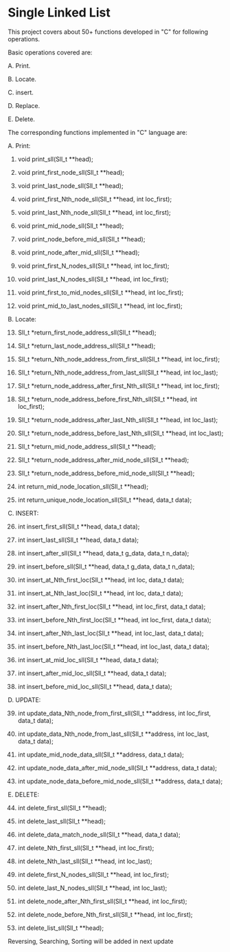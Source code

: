 # Single Linked List
This project covers about 50+ functions developed in "C" for following operations.

Basic operations covered are:

A. Print.

B. Locate.

C. insert.

D. Replace.

E. Delete.

The corresponding functions implemented in "C" language are:

A. Print:

1. void print_sll(Sll_t **head);

2. void print_first_node_sll(Sll_t **head);

3. void print_last_node_sll(Sll_t **head);

4. void print_first_Nth_node_sll(Sll_t **head, int loc_first);

5. void print_last_Nth_node_sll(Sll_t **head, int loc_first);

6. void print_mid_node_sll(Sll_t **head);

7. void print_node_before_mid_sll(Sll_t **head);

8. void print_node_after_mid_sll(Sll_t **head);

9. void print_first_N_nodes_sll(Sll_t **head, int loc_first);

10. void print_last_N_nodes_sll(Sll_t **head, int loc_first);

11. void print_first_to_mid_nodes_sll(Sll_t **head, int loc_first);

12. void print_mid_to_last_nodes_sll(Sll_t **head, int loc_first);

B. Locate:

13. Sll_t *return_first_node_address_sll(Sll_t **head);

14. Sll_t *return_last_node_address_sll(Sll_t **head);

15. Sll_t *return_Nth_node_address_from_first_sll(Sll_t **head, int loc_first);

16. Sll_t *return_Nth_node_address_from_last_sll(Sll_t **head, int loc_last);

17. Sll_t *return_node_address_after_first_Nth_sll(Sll_t **head, int loc_first);

18. Sll_t *return_node_address_before_first_Nth_sll(Sll_t **head, int loc_first);

19. Sll_t *return_node_address_after_last_Nth_sll(Sll_t **head, int loc_last);

20. Sll_t *return_node_address_before_last_Nth_sll(Sll_t **head, int loc_last);

21. Sll_t *return_mid_node_address_sll(Sll_t **head);

22. Sll_t *return_node_address_after_mid_node_sll(Sll_t **head);

23. Sll_t *return_node_address_before_mid_node_sll(Sll_t **head);

24. int return_mid_node_location_sll(Sll_t **head);

25. int return_unique_node_location_sll(Sll_t **head, data_t data);

C. INSERT:

26. int insert_first_sll(Sll_t **head, data_t data);

27. int insert_last_sll(Sll_t **head, data_t data);

28. int insert_after_sll(Sll_t **head, data_t g_data, data_t n_data);

29. int insert_before_sll(Sll_t **head, data_t g_data, data_t n_data);

30. int insert_at_Nth_first_loc(Sll_t **head, int loc, data_t data);

31. int insert_at_Nth_last_loc(Sll_t **head, int loc, data_t data);

32. int insert_after_Nth_first_loc(Sll_t **head, int loc_first, data_t data);

33. int insert_before_Nth_first_loc(Sll_t **head, int loc_first, data_t data);

34. int insert_after_Nth_last_loc(Sll_t **head, int loc_last, data_t data);

35. int insert_before_Nth_last_loc(Sll_t **head, int loc_last, data_t data);

36. int insert_at_mid_loc_sll(Sll_t **head, data_t data);

37. int insert_after_mid_loc_sll(Sll_t **head, data_t data);

38. int insert_before_mid_loc_sll(Sll_t **head, data_t data);

D. UPDATE:

39. int update_data_Nth_node_from_first_sll(Sll_t **address, int loc_first, data_t data);

40. int update_data_Nth_node_from_last_sll(Sll_t **address, int loc_last, data_t data);

41. int update_mid_node_data_sll(Sll_t **address, data_t data);

42. int update_node_data_after_mid_node_sll(Sll_t **address, data_t data);

43. int update_node_data_before_mid_node_sll(Sll_t **address, data_t data);

E. DELETE:

44. int delete_first_sll(Sll_t **head);

45. int delete_last_sll(Sll_t **head);

46. int delete_data_match_node_sll(Sll_t **head, data_t data);

47. int delete_Nth_first_sll(Sll_t **head, int loc_first);

48. int delete_Nth_last_sll(Sll_t **head, int loc_last);

49. int delete_first_N_nodes_sll(Sll_t **head, int loc_first);

50. int delete_last_N_nodes_sll(Sll_t **head, int loc_last);

51. int delete_node_after_Nth_first_sll(Sll_t **head, int loc_first);

52. int delete_node_before_Nth_first_sll(Sll_t **head, int loc_first);

53. int delete_list_sll(Sll_t **head);

Reversing, Searching, Sorting will be added in next update
